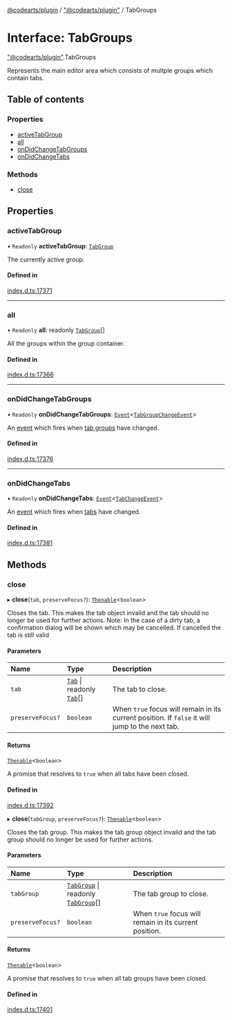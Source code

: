 [@codearts/plugin](../README.md) / ["@codearts/plugin"](../modules/_codearts_plugin_.md) / TabGroups

# Interface: TabGroups

["@codearts/plugin"](../modules/_codearts_plugin_.md).TabGroups

Represents the main editor area which consists of multple groups which contain tabs.

## Table of contents

### Properties

- [activeTabGroup](codearts_plugin_.TabGroups.md#activetabgroup)
- [all](codearts_plugin_.TabGroups.md#all)
- [onDidChangeTabGroups](codearts_plugin_.TabGroups.md#ondidchangetabgroups)
- [onDidChangeTabs](codearts_plugin_.TabGroups.md#ondidchangetabs)

### Methods

- [close](codearts_plugin_.TabGroups.md#close)

## Properties

### activeTabGroup

• `Readonly` **activeTabGroup**: [`TabGroup`](codearts_plugin_.TabGroup.md)

The currently active group.

#### Defined in

[index.d.ts:17371](https://github.com/xyz-fish/cloudide-plugin-api/blob/9927cd6/index.d.ts#L17371)

___

### all

• `Readonly` **all**: readonly [`TabGroup`](codearts_plugin_.TabGroup.md)[]

All the groups within the group container.

#### Defined in

[index.d.ts:17366](https://github.com/xyz-fish/cloudide-plugin-api/blob/9927cd6/index.d.ts#L17366)

___

### onDidChangeTabGroups

• `Readonly` **onDidChangeTabGroups**: [`Event`](codearts_plugin_.Event.md)<[`TabGroupChangeEvent`](codearts_plugin_.TabGroupChangeEvent.md)\>

An [event](codearts_plugin_.Event.md) which fires when [tab groups](codearts_plugin_.TabGroup.md) have changed.

#### Defined in

[index.d.ts:17376](https://github.com/xyz-fish/cloudide-plugin-api/blob/9927cd6/index.d.ts#L17376)

___

### onDidChangeTabs

• `Readonly` **onDidChangeTabs**: [`Event`](codearts_plugin_.Event.md)<[`TabChangeEvent`](codearts_plugin_.TabChangeEvent.md)\>

An [event](codearts_plugin_.Event.md) which fires when [tabs](codearts_plugin_.Tab.md) have changed.

#### Defined in

[index.d.ts:17381](https://github.com/xyz-fish/cloudide-plugin-api/blob/9927cd6/index.d.ts#L17381)

## Methods

### close

▸ **close**(`tab`, `preserveFocus?`): [`Thenable`](Thenable.md)<`boolean`\>

Closes the tab. This makes the tab object invalid and the tab
should no longer be used for further actions.
Note: In the case of a dirty tab, a confirmation dialog will be shown which may be cancelled. If cancelled the tab is still valid

#### Parameters

| Name | Type | Description |
| :------ | :------ | :------ |
| `tab` | [`Tab`](codearts_plugin_.Tab.md) \| readonly [`Tab`](codearts_plugin_.Tab.md)[] | The tab to close. |
| `preserveFocus?` | `boolean` | When `true` focus will remain in its current position. If `false` it will jump to the next tab. |

#### Returns

[`Thenable`](Thenable.md)<`boolean`\>

A promise that resolves to `true` when all tabs have been closed.

#### Defined in

[index.d.ts:17392](https://github.com/xyz-fish/cloudide-plugin-api/blob/9927cd6/index.d.ts#L17392)

▸ **close**(`tabGroup`, `preserveFocus?`): [`Thenable`](Thenable.md)<`boolean`\>

Closes the tab group. This makes the tab group object invalid and the tab group
should no longer be used for further actions.

#### Parameters

| Name | Type | Description |
| :------ | :------ | :------ |
| `tabGroup` | [`TabGroup`](codearts_plugin_.TabGroup.md) \| readonly [`TabGroup`](codearts_plugin_.TabGroup.md)[] | The tab group to close. |
| `preserveFocus?` | `boolean` | When `true` focus will remain in its current position. |

#### Returns

[`Thenable`](Thenable.md)<`boolean`\>

A promise that resolves to `true` when all tab groups have been closed.

#### Defined in

[index.d.ts:17401](https://github.com/xyz-fish/cloudide-plugin-api/blob/9927cd6/index.d.ts#L17401)
